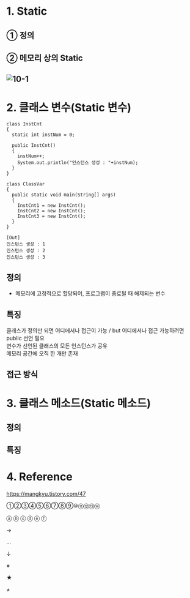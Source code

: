 # 1. Static  
## ① 정의  
## ② 메모리 상의 Static  
![10-1](https://user-images.githubusercontent.com/48504392/68106870-5320a800-ff26-11e9-8866-61b346feba5d.jpg)  
- 
# 2. 클래스 변수(Static 변수)
~~~
class InstCnt
{
  static int instNum = 0;
  
  public InstCnt()
  {
    instNum++;
    System.out.println("인스턴스 생성 : "+instNum);
  }
}

class ClassVar
{
  public static void main(String[] args)
  {
    InstCnt1 = new InstCnt();
    InstCnt2 = new InstCnt();
    InstCnt3 = new InstCnt();
  }
}
~~~  
~~~
[Out]
인스턴스 생성 : 1
인스턴스 생성 : 2
인스턴스 생성 : 3
~~~  
## 정의  
- 메모리에 고정적으로 할당되어, 프로그램이 종료될 때 해제되는 변수  
## 특징  
클래스가 정의만 되면 어디에서나 접근이 가능 / but 어디에서나 접근 가능하려면 public 선언 필요  
변수가 선언된 클래스의 모든 인스턴스가 공유  
메모리 공간에 오직 한 개만 존재  
## 접근 방식
# 3. 클래스 메소드(Static 메소드)
## 정의  
## 특징  
# 4. Reference
https://mangkyu.tistory.com/47  

①②③④⑤⑥⑦⑧⑨⑩⑪⑫⑬⑭

ⓐ 
ⓑ 
ⓒ 
ⓓ 
ⓔ 
ⓕ 

→

…

↓

※

★

≠
